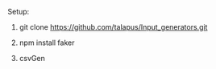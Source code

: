 Setup:

1. git clone https://github.com/talapus/Input_generators.git

2. npm install faker

3. csvGen
